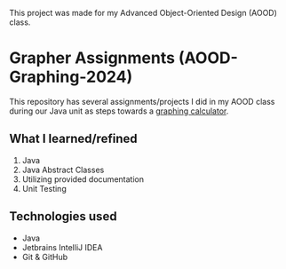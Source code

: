 This project was made for my Advanced Object-Oriented Design (AOOD) class. <br>
# Grapher Assignments (AOOD-Graphing-2024)
This repository has several assignments/projects I did in my AOOD class during our Java unit as steps towards a [graphing calculator](https://github.com/devsai9/AOOD-GraphingCalculator-2024/).

## What I learned/refined
1. Java
2. Java Abstract Classes
3. Utilizing provided documentation
4. Unit Testing

## Technologies used
- Java
- Jetbrains IntelliJ IDEA
- Git & GitHub
